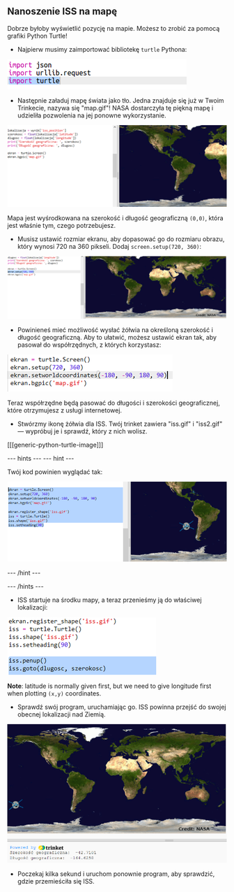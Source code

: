 ## Nanoszenie ISS na mapę

Dobrze byłoby wyświetlić pozycję na mapie. Możesz to zrobić za pomocą grafiki Python Turtle!

+ Najpierw musimy zaimportować bibliotekę `turtle` Pythona:

![zrzut ekranu](images/iss-turtle.png)

+ Następnie załaduj mapę świata jako tło. Jedna znajduje się już w Twoim Trinkecie, nazywa się "map.gif"! NASA dostarczyła tę piękną mapę i udzieliła pozwolenia na jej ponowne wykorzystanie. 

![zrzut ekranu](images/iss-map.png)

Mapa jest wyśrodkowana na szerokość i długość geograficzną `(0,0)`, która jest właśnie tym, czego potrzebujesz.

+ Musisz ustawić rozmiar ekranu, aby dopasować go do rozmiaru obrazu, który wynosi 720 na 360 pikseli. Dodaj `screen.setup(720, 360)`:

![zrzut ekranu](images/iss-setup.png)

+ Powinieneś mieć możliwość wysłać żółwia na określoną szerokość i długość geograficzną. Aby to ułatwić, możesz ustawić ekran tak, aby pasował do współrzędnych, z których korzystasz:

![zrzut ekranu](images/iss-world.png)

Teraz współrzędne będą pasować do długości i szerokości geograficznej, które otrzymujesz z usługi internetowej.

+ Stwórzmy ikonę żółwia dla ISS. Twój trinket zawiera "iss.gif" i "iss2.gif" — wypróbuj je i sprawdź, który z nich wolisz. 

[[[generic-python-turtle-image]]]

\--- hints \--- \--- hint \---

Twój kod powinien wyglądać tak:

![zrzut ekranu](images/iss-image.png)

\--- /hint \---

\--- /hints \---

+ ISS startuje na środku mapy, a teraz przenieśmy ją do właściwej lokalizacji:

![screenshot](images/iss-plot.png)

**Note**: latitude is normally given first, but we need to give longitude first when plotting `(x,y)` coordinates.

+ Sprawdź swój program, uruchamiając go. ISS powinna przejść do swojej obecnej lokalizacji nad Ziemią. 

![screenshot](images/iss-plotted.png)

+ Poczekaj kilka sekund i uruchom ponownie program, aby sprawdzić, gdzie przemieściła się ISS.